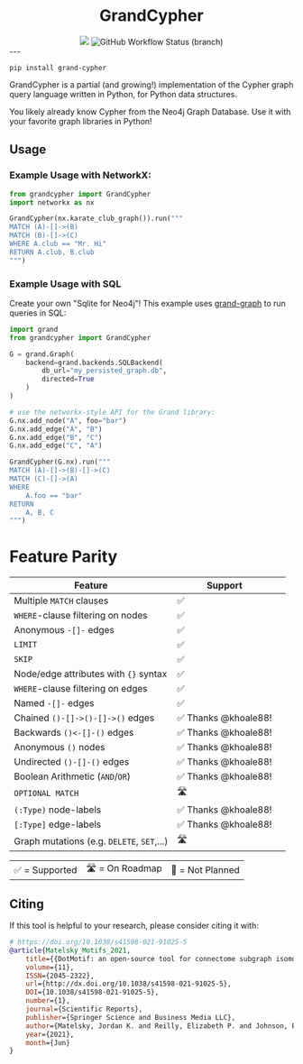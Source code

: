<h1 align=center>GrandCypher</h1>
<div align=center><img src="https://img.shields.io/pypi/v/grand-cypher?style=for-the-badge" /> <img alt="GitHub Workflow Status (branch)" src="https://img.shields.io/github/actions/workflow/status/aplbrain/grand-cypher/python-package.yml?branch=master&style=for-the-badge"></div>
---

```shell
pip install grand-cypher
```

GrandCypher is a partial (and growing!) implementation of the Cypher graph query language written in Python, for Python data structures.

You likely already know Cypher from the Neo4j Graph Database. Use it with your favorite graph libraries in Python!

## Usage

### Example Usage with NetworkX:

```python
from grandcypher import GrandCypher
import networkx as nx

GrandCypher(nx.karate_club_graph()).run("""
MATCH (A)-[]->(B)
MATCH (B)-[]->(C)
WHERE A.club == "Mr. Hi"
RETURN A.club, B.club
""")
```

### Example Usage with SQL

Create your own "Sqlite for Neo4j"! This example uses [grand-graph](https://github.com/aplbrain/grand) to run queries in SQL:

```python
import grand
from grandcypher import GrandCypher

G = grand.Graph(
    backend=grand.backends.SQLBackend(
        db_url="my_persisted_graph.db",
        directed=True
    )
)

# use the networkx-style API for the Grand library:
G.nx.add_node("A", foo="bar")
G.nx.add_edge("A", "B")
G.nx.add_edge("B", "C")
G.nx.add_edge("C", "A")

GrandCypher(G.nx).run("""
MATCH (A)-[]->(B)-[]->(C)
MATCH (C)-[]->(A)
WHERE
    A.foo == "bar"
RETURN
    A, B, C
""")
```

# Feature Parity

| Feature                                    | Support              |     |
| ------------------------------------------ | -------------------- | --- |
| Multiple `MATCH` clauses                   | ✅                   |     |
| `WHERE`-clause filtering on nodes          | ✅                   |     |
| Anonymous `-[]-` edges                     | ✅                   |     |
| `LIMIT`                                    | ✅                   |     |
| `SKIP`                                     | ✅                   |     |
| Node/edge attributes with `{}` syntax      | ✅                   |     |
| `WHERE`-clause filtering on edges          | ✅                   |     |
| Named `-[]-` edges                         | ✅                   |     |
| Chained `()-[]->()-[]->()` edges           | ✅ Thanks @khoale88! |     |
| Backwards `()<-[]-()` edges                | ✅ Thanks @khoale88! |     |
| Anonymous `()` nodes                       | ✅ Thanks @khoale88! |     |
| Undirected `()-[]-()` edges                | ✅ Thanks @khoale88! |     |
| Boolean Arithmetic (`AND`/`OR`)            | ✅ Thanks @khoale88! |     |
| `OPTIONAL MATCH`                           | 🛣                   |     |
| `(:Type)` node-labels                      | ✅ Thanks @khoale88! |     |
| `[:Type]` edge-labels                      | ✅ Thanks @khoale88! |     |
| Graph mutations (e.g. `DELETE`, `SET`,...) | 🛣                   |     |


|                |                |                  |
| -------------- | -------------- | ---------------- |
| ✅ = Supported | 🛣 = On Roadmap | 🔴 = Not Planned |

## Citing

If this tool is helpful to your research, please consider citing it with:

```bibtex
# https://doi.org/10.1038/s41598-021-91025-5
@article{Matelsky_Motifs_2021,
    title={{DotMotif: an open-source tool for connectome subgraph isomorphism search and graph queries}},
    volume={11},
    ISSN={2045-2322},
    url={http://dx.doi.org/10.1038/s41598-021-91025-5},
    DOI={10.1038/s41598-021-91025-5},
    number={1},
    journal={Scientific Reports},
    publisher={Springer Science and Business Media LLC},
    author={Matelsky, Jordan K. and Reilly, Elizabeth P. and Johnson, Erik C. and Stiso, Jennifer and Bassett, Danielle S. and Wester, Brock A. and Gray-Roncal, William},
    year={2021},
    month={Jun}
}
```

